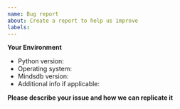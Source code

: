 ```yaml
---
name: Bug report
about: Create a report to help us improve
labels:
---
```


**Your Environment**

* Python version:
* Operating system:
* Mindsdb version:
* Additional info if applicable:

**Please describe your issue and how we can replicate it**

